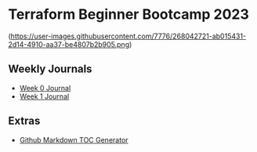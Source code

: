 # Terraform Beginner Bootcamp 2023

(https://user-images.githubusercontent.com/7776/268042721-ab015431-2d14-4910-aa37-be4807b2b905.png)

## Weekly Journals

- [Week 0 Journal](journal/week0.md)
- [Week 1 Journal](journal/week1.md)

## Extras
- [Github Markdown TOC Generator](https://ecotrust-canada.github.io/markdown-toc/)